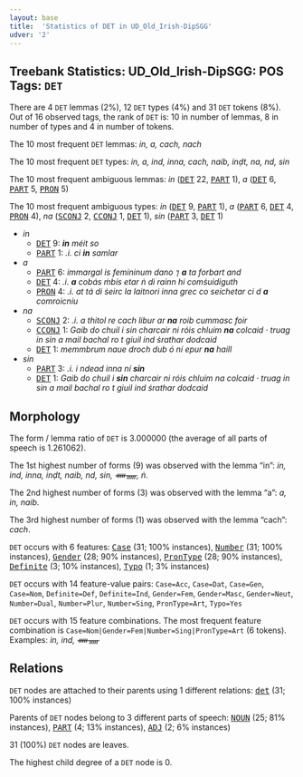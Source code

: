 ```yaml
---
layout: base
title:  'Statistics of DET in UD_Old_Irish-DipSGG'
udver: '2'
---
```


## Treebank Statistics: UD_Old_Irish-DipSGG: POS Tags: `DET`

There are 4 `DET` lemmas (2%), 12 `DET` types (4%) and 31 `DET` tokens (8%).
Out of 16 observed tags, the rank of `DET` is: 10 in number of lemmas, 8 in number of types and 4 in number of tokens.

The 10 most frequent `DET` lemmas: <em>in, a, cach, nach</em>

The 10 most frequent `DET` types:  <em>in, a, ind, inna, cach, naib, inḍt, na, nd, sin</em>

The 10 most frequent ambiguous lemmas: <em>in</em> (<tt><a href="sga_dipsgg-pos-DET.html">DET</a></tt> 22, <tt><a href="sga_dipsgg-pos-PART.html">PART</a></tt> 1), <em>a</em> (<tt><a href="sga_dipsgg-pos-DET.html">DET</a></tt> 6, <tt><a href="sga_dipsgg-pos-PART.html">PART</a></tt> 5, <tt><a href="sga_dipsgg-pos-PRON.html">PRON</a></tt> 5)

The 10 most frequent ambiguous types:  <em>in</em> (<tt><a href="sga_dipsgg-pos-DET.html">DET</a></tt> 9, <tt><a href="sga_dipsgg-pos-PART.html">PART</a></tt> 1), <em>a</em> (<tt><a href="sga_dipsgg-pos-PART.html">PART</a></tt> 6, <tt><a href="sga_dipsgg-pos-DET.html">DET</a></tt> 4, <tt><a href="sga_dipsgg-pos-PRON.html">PRON</a></tt> 4), <em>na</em> (<tt><a href="sga_dipsgg-pos-SCONJ.html">SCONJ</a></tt> 2, <tt><a href="sga_dipsgg-pos-CCONJ.html">CCONJ</a></tt> 1, <tt><a href="sga_dipsgg-pos-DET.html">DET</a></tt> 1), <em>sin</em> (<tt><a href="sga_dipsgg-pos-PART.html">PART</a></tt> 3, <tt><a href="sga_dipsgg-pos-DET.html">DET</a></tt> 1)


* <em>in</em>
  * <tt><a href="sga_dipsgg-pos-DET.html">DET</a></tt> 9: <em><b>in</b> méit so</em>
  * <tt><a href="sga_dipsgg-pos-PART.html">PART</a></tt> 1: <em>.i. ci <b>in</b> samlar</em>
* <em>a</em>
  * <tt><a href="sga_dipsgg-pos-PART.html">PART</a></tt> 6: <em>immargal is femininum dano ⁊ <b>a</b> ta forbart and</em>
  * <tt><a href="sga_dipsgg-pos-DET.html">DET</a></tt> 4: <em>.i. <b>a</b> cobás ṁbís etar ṅ di rainn hi comṡuidiguth</em>
  * <tt><a href="sga_dipsgg-pos-PRON.html">PRON</a></tt> 4: <em>.i. at tá di ṡeirc la laitnori inna grec co seichetar ci d <b>a</b> comroicniu</em>
* <em>na</em>
  * <tt><a href="sga_dipsgg-pos-SCONJ.html">SCONJ</a></tt> 2: <em>.i. a thitol re cach libur ar <b>na</b> roib cummasc foir</em>
  * <tt><a href="sga_dipsgg-pos-CCONJ.html">CCONJ</a></tt> 1: <em>Gaib do chuil i sin charcair ni róis chluim <b>na</b> colcaid · truag in sin a mail bachal ro t giuil ind ṡrathar dodcaid</em>
  * <tt><a href="sga_dipsgg-pos-DET.html">DET</a></tt> 1: <em>memmbrum naue droch dub ó ní epur <b>na</b> haill</em>
* <em>sin</em>
  * <tt><a href="sga_dipsgg-pos-PART.html">PART</a></tt> 3: <em>.i. i ndead inna ní <b>sin</b></em>
  * <tt><a href="sga_dipsgg-pos-DET.html">DET</a></tt> 1: <em>Gaib do chuil i <b>sin</b> charcair ni róis chluim na colcaid · truag in sin a mail bachal ro t giuil ind ṡrathar dodcaid</em>

## Morphology

The form / lemma ratio of `DET` is 3.000000 (the average of all parts of speech is 1.261062).

The 1st highest number of forms (9) was observed with the lemma “in”: <em>in, ind, inna, inḍt, naib, nd, sin, ᚔᚅ, ṅ</em>.

The 2nd highest number of forms (3) was observed with the lemma “a”: <em>a, in, naib</em>.

The 3rd highest number of forms (1) was observed with the lemma “cach”: <em>cach</em>.

`DET` occurs with 6 features: <tt><a href="sga_dipsgg-feat-Case.html">Case</a></tt> (31; 100% instances), <tt><a href="sga_dipsgg-feat-Number.html">Number</a></tt> (31; 100% instances), <tt><a href="sga_dipsgg-feat-Gender.html">Gender</a></tt> (28; 90% instances), <tt><a href="sga_dipsgg-feat-PronType.html">PronType</a></tt> (28; 90% instances), <tt><a href="sga_dipsgg-feat-Definite.html">Definite</a></tt> (3; 10% instances), <tt><a href="sga_dipsgg-feat-Typo.html">Typo</a></tt> (1; 3% instances)

`DET` occurs with 14 feature-value pairs: `Case=Acc`, `Case=Dat`, `Case=Gen`, `Case=Nom`, `Definite=Def`, `Definite=Ind`, `Gender=Fem`, `Gender=Masc`, `Gender=Neut`, `Number=Dual`, `Number=Plur`, `Number=Sing`, `PronType=Art`, `Typo=Yes`

`DET` occurs with 15 feature combinations.
The most frequent feature combination is `Case=Nom|Gender=Fem|Number=Sing|PronType=Art` (6 tokens).
Examples: <em>in, ind, ᚔᚅ</em>


## Relations

`DET` nodes are attached to their parents using 1 different relations: <tt><a href="sga_dipsgg-dep-det.html">det</a></tt> (31; 100% instances)

Parents of `DET` nodes belong to 3 different parts of speech: <tt><a href="sga_dipsgg-pos-NOUN.html">NOUN</a></tt> (25; 81% instances), <tt><a href="sga_dipsgg-pos-PART.html">PART</a></tt> (4; 13% instances), <tt><a href="sga_dipsgg-pos-ADJ.html">ADJ</a></tt> (2; 6% instances)

31 (100%) `DET` nodes are leaves.

The highest child degree of a `DET` node is 0.

